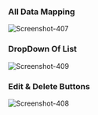 <h3>All Data Mapping</h3>
  <img src="https://i.ibb.co/dK9HvH7/Screenshot-407.png" alt="Screenshot-407" border="0">
<h3>DropDown Of List</h3>
 <img src="https://i.ibb.co/wQ61Wh1/Screenshot-409.png" alt="Screenshot-409" border="0">
<h3>Edit & Delete Buttons</h3>
  <img src="https://i.ibb.co/3vHZrLB/Screenshot-408.png" alt="Screenshot-408" border="0">
